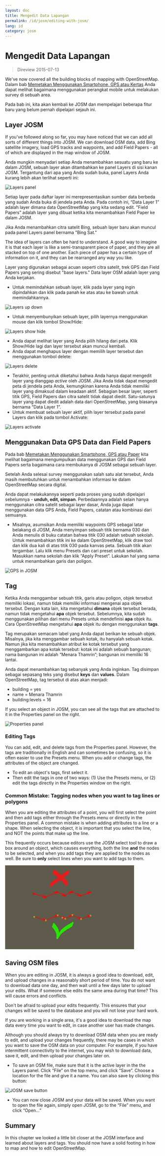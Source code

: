 ```yaml
---
layout: doc
title: Mengedit Data Lapangan
permalink: /id/josm/editing-with-josm/
lang: id
category: josm
---
```


Mengedit Data Lapangan
==================

> Direview 2015-07-13  

We've now covered all the building blocks of mapping with OpenStreetMap.
Dalam bab [Memetakan Menggunakan Smartphone, GPS atau Kertas](/id/mobile-mapping/) Anda dapat melihat bagaimana menggunakan perangkat mobile untuk melakukan survey di sebuah area.  

Pada bab ini, kita akan kembali ke JOSM dan mempelajari beberapa fitur baru
yang belum pernah dipelajari sejauh ini.

Layer JOSM
-----------
If you've followed along so far, you may have noticed that we can add all sorts
of different things into JOSM. We can download OSM data, add Bing satellite imagery,
load GPS tracks and waypoints, and add Field Papers - all of which are displayed
in the map window of JOSM.

Anda mungkin menyadari setiap Anda menambahkan sesuatu yang baru ke dalam JOSM, sebuah
layer akan ditambahkan ke panel Layers di sisi kanan JOSM. Tergantung dari apa yang Anda sudah
buka, panel Layers Anda kurang lebih akan terlihat seperti ini:

![Layers panel][]

Setiap layer pada daftar layer ini merepresentasikan sumber data berbeda
yang sudah Anda buka di jendela peta Anda. Pada contoh ini, “Data Layer
1” adalah layer dimana data OpenStreetMap yang kita sedang edit. "Field Papers” adalah
layer yang dibuat ketika kita menambahkan Field Paper ke dalam JOSM.

Jika Anda menambahkan citra satelit Bing, sebuah layer baru akan muncul pada panel Layers panel bernama "Bing Sat."

The idea of layers can often be hard to understand. A good way to imagine it is that each
layer is like a semi-transparent piece of paper, and they are all stacked on top of one
another. Each piece of paper has a certain type of information on it, and they can be rearranged
any way you like.

Layer yang digunakan sebagai acuan seperti citra satelit, trek GPS dan Field Papers
yang sering disebut "base layers." Data layer OSM adalah layer yang Anda kerjakan.

-   Untuk memindahkan sebuah layer, klik pada layer yang ingin dipindahkan dan klik pada panah ke atas
    atau ke bawah untuk memindahkannya.

![Layers up down][]

-  Untuk menyembunyikan sebuah layer, pilih layernya menggunakan mouse dan
    klik tombol Show/Hide:

![Layers show hide][]

-  Anda dapat melihat layer yang Anda pilih hilang dari peta.
    Klik Show/Hide lagi dan layer tersebut akan muncul kembali.
-  Anda dapat menghapus layer dengan memilih layer tersebut dan menggunakan tombol
    delete:

![Layers delete][]

-  Terakhir, penting untuk diketahui bahwa Anda hanya dapat mengedit layer yang
    dianggap *active* oleh JOSM. Jika Anda tidak dapat mengedit peta di
    jendela peta Anda, kemungkinan karena Anda tidak memiliki layer
    yang dimaksud dalam keadaan aktif. Sebagian besar layer, seperti titik GPS, Field
    Papers dan citra satelit tidak dapat diedit. Satu-satunya layer yang
    dapat diedit adalah data dari OpenStreetMap, yang biasanya bernama
    “Data Layer 1”.
-  Untuk membuat sebuah layer aktif, pilih layer tersebut pada panel Layers dan klik pada
    tombol Activate:

![Layers activate][]


Menggunakan Data GPS Data dan Field Papers
-------------------------------
Pada bab [Memetakan Menggunakan Smartphone, GPS atau Paper](/id/mobile-mapping/) kita melihat bagaimana mengumpulkan data menggunakan GPS
dan Field Papers serta bagaimana cara membukanya di JOSM sebagai sebuah layer.

Setelah Anda selesai survey menggunakan salah satu alat tersebut, Anda masih membutuhkan
untuk menambahkan informasi ke dalam OpenStreetMap secara digital.

Anda dapat melakukannya seperti pada proses yang sudah dipelajari sebelumnya - **unduh,
edit, simpan**. Perbedaannya adalah selain hanya menggunakan citra satelit
sebagai layer dasar, Anda juga dapat menggunakan data GPS Anda, Field Papers,
catatan atau kombinasi dari semuanya.

-   Misalnya, asumsikan Anda memiliki waypoints GPS sebagai latar belakang
    di JOSM, Anda menyimpan sebuah titik bernama 030 dan
    Anda menulis di buku catatan bahwa titik 030 adalah sebuah sekolah. Untuk menambahkan titik ini
    ke dalam OpenStreetMap, klik draw tool dan
    klik dua kali di atas titik 030 pada kanvas peta. Sebuah titik
    akan tergambar. Lalu klik menu Presets dan cari preset untuk
    sekolah. Masukkan nama sekolah dan klik “Apply Preset”. Lakukan
    hal yang sama untuk menambahkan garis dan poligon.

![GPS in JOSM][]

Tag
----
Ketika Anda menggambar sebuah titik, garis atau poligon, objek tersebut memiliki lokasi, namun tidak
memiliki informasi mengenai apa objek tersebut. Dengan kata lain, kita mengetahui **dimana** objek tersebut
berada, namun tidak mengetahui **apa** objek tersebut. Sebelumnya, kita sudah menggunakan pilihan
dari menu Presets untuk mendefinisi **apa** objek itu. Cara
OpenStreetMap mengetahui **apa** objek itu dengan menggunakan **tags**.

Tag merupakan semacam label yang Anda dapat berikan ke sebuah objek. Misalnya, jika
kita menggambar sebuah kotak, itu hanyalah sebuah kotak. Namun jika kita menambahkan atribut ke
kotak tersebut yang menggambarkan apa kotak tersebut: kotak ini adalah sebuah bangunan; nama
bangunan ini adalah “Menara Thamrin”; bangunan ini memiliki 16 lantai.

Anda dapat menambahkan tag sebanyak yang Anda inginkan. Tag disimpan sebagai
sepasang teks yang disebut **keys** dan **values**. Dalam
OpenStreetMap, tag tersebut di atas akan menjadi:

-   building = yes
-   name = Menara Thamrin
-   building:levels = 16

If you select an object in JOSM, you can see all the tags that are
attached to it in the Properties panel on the right.

![Properties panel][]

### Editing Tags
You can add, edit, and delete tags from the Properties panel. However, the tags
are traditionally in English and can sometimes be confusing, so it
is often easier to use the Presets menu. When you add or change tags, the attributes
of the object are changed.

-   To edit an object's tags, first select it.
-   Then edit the tags in one of two ways: (1) Use the Presets menu,
    or (2) edit the tags directly in the Properties window on the right. 

### Common Mistake: Tagging nodes when you want to tag lines or polygons
When you are editing the attributes of a point, you will first select
the point and then add tags either through the Presets menu or directly
in the Properties panel. A common mistake is when adding attributes to a
line or a shape. When selecting the object, it is important that you
select the line, and NOT the points that make up the line.

This frequently occurs because editors use the JOSM select tool to draw a
box around an object, which causes everything, both the line **and** the nodes
to be selected, and when you add tags they are applied to the nodes
as well. Be sure to **only** select lines when you want to add tags
to them.

![Nodes mistake][]

Saving OSM files
----------------
When you are editing in JOSM, it is always a good idea to download, edit, and
upload changes in a reasonably short period of time. You do not want to download
data one day, and then wait until a few days later to upload your edits. What if
someone else edits the same area during that time? This will cause errors and conflicts.

Don't be afraid to upload your edits frequently. This ensures that your changes will
be saved to the database and you will not lose your hard work.

If you are working in a single area, it's a good idea to download the map data
every time you want to edit, in case another user has made changes.

Although you should always try to download OSM data when you are ready to edit,
and upload your changes frequently, there may be cases in which you want to save
the OSM data on your computer. For example, if you have intermittent connectivity
to the internet, you may wish to download data, save it, edit, and then upload your
changes later on.

-  To save an OSM file, make sure that it is the active layer in the
    the Layers panel. Click “File” on the top menu, and click “Save”.
    Choose a location for the file and give it a name. You can also save
    by clicking this button:

![JOSM save button][]

-  You can now close JOSM and your data will be saved. When you want to
    open the file again, simply open JOSM, go to the “File” menu, and
    click “Open...”

Summary
-------
In this chapter we looked a little bit closer at the JOSM interface and learned
about layers and tags. You should now have a solid footing in how to map and how
to edit OpenStreetMap.


[Layers panel]: /images/josm/josm_layers-panel.png
[Layers up down]: /images/josm/josm_layers-panel-up-down.png
[Layers show hide]: /images/josm/josm_layers-panel-show-hide.png
[Layers delete]: /images/josm/josm_layers-panel-delete.png
[Layers activate]: /images/josm/josm_layers-panel-activate.png
[GPS in JOSM]: /images/josm/josm_gps-layer.png
[Properties panel]: /images/josm/josm_properties-panel.png
[Nodes mistake]: /images/josm/josm_nodes-selected-mistake.png
[JOSM save button]: /images/josm/josm_save-button.png